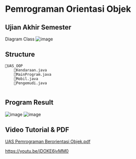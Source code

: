 # Pemrograman Orientasi Objek
## Ujian Akhir Semester
Diagram Class
![image](https://user-images.githubusercontent.com/115912073/212502711-8c0c4b71-5273-4917-8ec3-fff9d0a5a261.png)

## Structure
```
📁UAS_OOP
    📄Kendaraan.java
    📄MainProgram.java
    📄Mobil.java
    📄Pengemudi.java
    
```

## Program Result
![image](https://user-images.githubusercontent.com/115912073/212502055-205478e1-0a20-4323-b1c8-21b25ed35f45.png)
![image](https://user-images.githubusercontent.com/115912073/212502069-a28510ce-0a30-4fe8-bf92-dde2ce2c75f9.png)


## Video Tutorial & PDF
[UAS Pemrograman Berorientasi Objek.pdf](https://github.com/AdelaVernanda/UAS_OOP/files/10419140/UAS.Pemrograman.Berorientasi.Objek.pdf)

https://youtu.be/jDOKE6jvMM0
